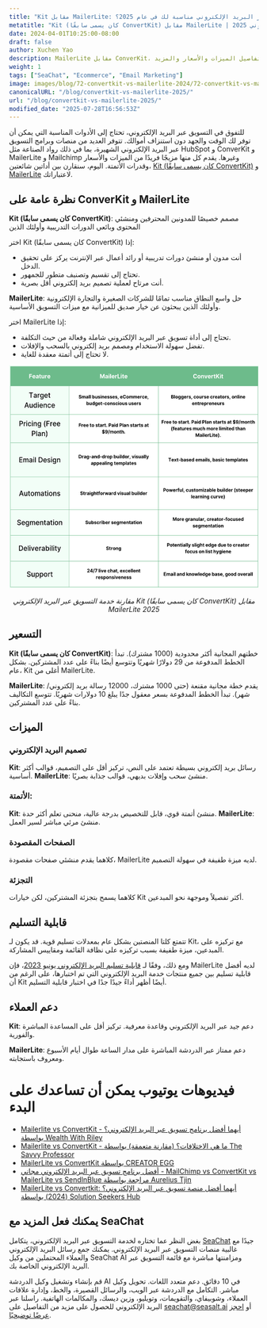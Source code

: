 ```yaml
---
title: "Kit مقابل MailerLite: أي خدمة تسويق عبر البريد الإلكتروني مناسبة لك في عام 2025؟"
metatitle: "Kit (كان يسمى سابقًا ConvertKit) مقابل MailerLite | خدمة التسويق عبر البريد الإلكتروني 2025"
date: 2024-04-01T10:25:00-08:00
draft: false
author: Xuchen Yao
description: MailerLite مقابل ConverKit، أي خدمة بريد إلكتروني مناسبة لك؟ يقدم مقارنتنا المتعمقة تفاصيل الميزات والأسعار والمزيد.
weight: 1
tags: ["SeaChat", "Ecommerce", "Email Marketing"]
image: images/blog/72-convertkit-vs-mailerlite-2024/72-convertkit-vs-mailerlite-2024.jpg
canonicalURL: "/blog/convertkit-vs-mailerlite-2025/"
url: "/blog/convertkit-vs-mailerlite-2025/"
modified_date: "2025-07-28T16:56:53Z"
---
```


للتفوق في التسويق عبر البريد الإلكتروني، تحتاج إلى الأدوات المناسبة التي يمكن أن توفر لك الوقت والجهد دون استنزاف أموالك. تتوفر العديد من منصات وبرامج التسويق عبر البريد الإلكتروني الشهيرة، بما في ذلك رواد الصناعة مثل HubSpot و ConverKit و MailerLite و Mailchimp وغيرها. يقدم كل منها مزيجًا فريدًا من الميزات والأسعار وقدرات الأتمتة. اليوم، سنقارن بين أداتين شائعتين، [Kit (كان يسمى سابقًا ConvertKit)](https://www.constantcontact.com/) و [MailerLite](https://www.mailerlite.com/) لاعتباراتك.


## نظرة عامة على ConverKit و MailerLite

**Kit (كان يسمى سابقًا ConvertKit)**: مصمم خصيصًا للمدونين المحترفين ومنشئي المحتوى وبائعي الدورات التدريبية وأولئك الذين

اختر Kit (كان يسمى سابقًا ConvertKit) إذا:

- أنت مدون أو منشئ دورات تدريبية أو رائد أعمال عبر الإنترنت يركز على تحقيق الدخل.
- تحتاج إلى تقسيم وتصنيف متطور للجمهور.
- أنت مرتاح لعملية تصميم بريد إلكتروني أقل بصرية.

**MailerLite**: حل واسع النطاق مناسب تمامًا للشركات الصغيرة والتجارة الإلكترونية وأولئك الذين يبحثون عن خيار صديق للميزانية مع ميزات التسويق الأساسية.

اختر MailerLite إذا:

- تحتاج إلى أداة تسويق عبر البريد الإلكتروني شاملة وفعالة من حيث التكلفة.
- تفضل سهولة الاستخدام ومصمم بريد إلكتروني بالسحب والإفلات.
- لا تحتاج إلى أتمتة معقدة للغاية.

<center>
<img height="450px" src="/images/blog/72-convertkit-vs-mailerlite-2024/convertkit-and-mailerlite-email-marketing-service-comparison-2024.png" alt="مقارنة خدمة التسويق عبر البريد الإلكتروني ConverKit مقابل MailerLite 2025"/>

*مقارنة خدمة التسويق عبر البريد الإلكتروني Kit (كان يسمى سابقًا ConvertKit) مقابل MailerLite 2025*
</center>

## التسعير

**Kit (كان يسمى سابقًا ConvertKit)**: خطتهم المجانية أكثر محدودية (1000 مشترك). تبدأ الخطط المدفوعة من 29 دولارًا شهريًا وتتوسع أيضًا بناءً على عدد المشتركين. بشكل عام، Kit أغلى من MailerLite.

**MailerLite**: يقدم خطة مجانية مقنعة (حتى 1000 مشترك، 12000 رسالة بريد إلكتروني/شهر). تبدأ الخطط المدفوعة بسعر معقول جدًا يبلغ 10 دولارات شهريًا. تتوسع التكاليف بناءً على عدد المشتركين.

## الميزات

### تصميم البريد الإلكتروني

**Kit**: رسائل بريد إلكتروني بسيطة تعتمد على النص، تركيز أقل على التصميم، قوالب أكثر أساسية.
**MailerLite**: منشئ سحب وإفلات بديهي، قوالب جذابة بصريًا.

### الأتمتة:

**Kit**: منشئ أتمتة قوي، قابل للتخصيص بدرجة عالية، منحنى تعلم أكثر حدة.
**MailerLite**: منشئ مرئي مباشر لسير العمل.

### الصفحات المقصودة
كلاهما يقدم منشئي صفحات مقصودة، MailerLite لديه ميزة طفيفة في سهولة التصميم.

### التجزئة

كلاهما يسمح بتجزئة المشتركين، لكن خيارات Kit أكثر تفصيلاً وموجهة نحو المبدعين.


## قابلية التسليم

تتمتع كلتا المنصتين بشكل عام بمعدلات تسليم قوية. قد يكون لـ Kit، مع تركيزه على المبدعين، ميزة طفيفة بسبب تركيزه على نظافة القائمة ومقاييس المشاركة.

ومع ذلك، وفقًا لـ [قابلية تسليم البريد الإلكتروني يونيو 2023](https://www.emailtooltester.com/en/blog/email-deliverability-june-2023/)، فإن MailerLite لديه أفضل قابلية تسليم بين جميع منتجات خدمة البريد الإلكتروني التي تم اختبارها، على الرغم من أن Kit أيضًا أظهر أداءً جيدًا جدًا في اختبار قابلية التسليم.

## دعم العملاء


**Kit**: دعم جيد عبر البريد الإلكتروني وقاعدة معرفية. تركيز أقل على المساعدة المباشرة والفورية.

**MailerLite**: دعم ممتاز عبر الدردشة المباشرة على مدار الساعة طوال أيام الأسبوع ومعروف باستجابته.

# فيديوهات يوتيوب يمكن أن تساعدك على البدء

- [Mailerlite vs ConvertKit - أيهما أفضل برنامج تسويق عبر البريد الإلكتروني؟ بواسطة Wealth With Riley](https://www.youtube.com/watch?v=yOdKClmGAl4)
- [Mailerlite vs ConvertKit - ما هي الاختلافات؟ (مقارنة متعمقة) بواسطة The Savvy Professor](https://www.youtube.com/watch?v=nv5yx8yz0x4)
- [MailerLite vs ConvertKit بواسطة CREATOR EGG](https://www.youtube.com/watch?v=9Ywu7CDmjG0)
- [أفضل برنامج تسويق عبر البريد الإلكتروني مجاني - MailChimp vs ConvertKit vs MailerLite vs SendInBlue مراجعة بواسطة Aurelius Tjin](https://www.youtube.com/watch?v=jP0e0Sj6Yy4)
- [MailerLite vs Convertkit: أيهما أفضل منصة تسويق عبر البريد الإلكتروني؟ (2024) بواسطة Solution Seekers Hub](https://www.youtube.com/watch?v=Xv_kdfWgP4s)

## يمكنك فعل المزيد مع SeaChat

بغض النظر عما تختاره لخدمة التسويق عبر البريد الإلكتروني، يتكامل [SeaChat](https://chat.seasalt.ai/?utm_source=blog) جيدًا مع غالبية منصات التسويق عبر البريد الإلكتروني. يمكنك جمع رسائل البريد الإلكتروني والعملاء المحتملين من وكيل SeaChat AI ومزامنتها مباشرة مع قائمة التسويق عبر البريد الإلكتروني الخاصة بك.

قم بإنشاء وتشغيل وكيل الدردشة AI في 10 دقائق. دعم متعدد اللغات. تحويل وكيل مباشر. التكامل مع الدردشة عبر الويب، والرسائل القصيرة، والخط، وإدارة علاقات العملاء، وشوبيفاي، والتقويمات، وتويليو، وزين ديسك، والمكالمات الهاتفية. راسلنا عبر البريد الإلكتروني للحصول على مزيد من التفاصيل على [seachat@seasalt.ai](mailto:seameet@seasalt.ai) أو [احجز عرضًا توضيحيًا](https://meetings.hubspot.com/seasalt-ai/seasalt-meeting).
